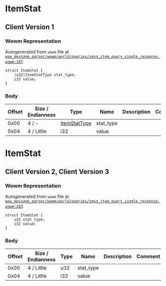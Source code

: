 # ItemStat

## Client Version 1

### Wowm Representation

Autogenerated from `wowm` file at [`wow_message_parser/wowm/world/queries/smsg_item_query_single_response.wowm:107`](https://github.com/gtker/wow_messages/tree/main/wow_message_parser/wowm/world/queries/smsg_item_query_single_response.wowm#L107).
```rust,ignore
struct ItemStat {
    (u32)ItemStatType stat_type;
    i32 value;
}
```
### Body

| Offset | Size / Endianness | Type | Name | Description | Comment |
| ------ | ----------------- | ---- | ---- | ----------- | ------- |
| 0x00 | 4 / - | [ItemStatType](itemstattype.md) | stat_type |  |  |
| 0x04 | 4 / Little | i32 | value |  |  |

# ItemStat

## Client Version 2, Client Version 3

### Wowm Representation

Autogenerated from `wowm` file at [`wow_message_parser/wowm/world/queries/smsg_item_query_single_response.wowm:263`](https://github.com/gtker/wow_messages/tree/main/wow_message_parser/wowm/world/queries/smsg_item_query_single_response.wowm#L263).
```rust,ignore
struct ItemStat {
    u32 stat_type;
    i32 value;
}
```
### Body

| Offset | Size / Endianness | Type | Name | Description | Comment |
| ------ | ----------------- | ---- | ---- | ----------- | ------- |
| 0x00 | 4 / Little | u32 | stat_type |  |  |
| 0x04 | 4 / Little | i32 | value |  |  |

